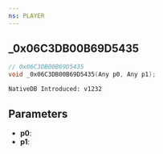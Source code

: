 ```yaml
---
ns: PLAYER
---
```

## _0x06C3DB00B69D5435

```c
// 0x06C3DB00B69D5435
void _0x06C3DB00B69D5435(Any p0, Any p1);
```

```
NativeDB Introduced: v1232
```

## Parameters
* **p0**:
* **p1**:
